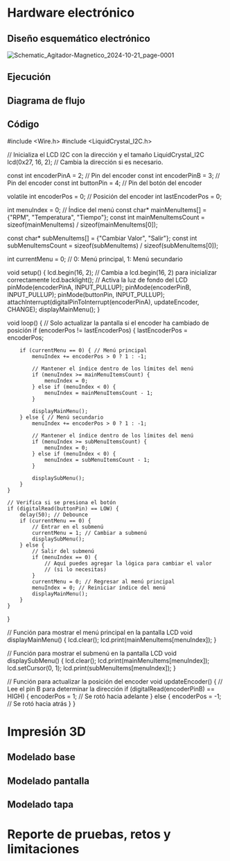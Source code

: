 # Hardware electrónico


## Diseño esquemático electrónico
![Schematic_Agitador-Magnetico_2024-10-21_page-0001](https://github.com/user-attachments/assets/1d87ac7b-b530-4613-a75e-41eadb8a8bd7)


## Ejecución


## Diagrama de flujo


## Código
#include <Wire.h>
#include <LiquidCrystal_I2C.h>

// Inicializa el LCD I2C con la dirección y el tamaño
LiquidCrystal_I2C lcd(0x27, 16, 2); // Cambia la dirección si es necesario.

const int encoderPinA = 2; // Pin del encoder
const int encoderPinB = 3; // Pin del encoder
const int buttonPin = 4;   // Pin del botón del encoder

volatile int encoderPos = 0; // Posición del encoder
int lastEncoderPos = 0;

int menuIndex = 0; // Índice del menú
const char* mainMenuItems[] = {"RPM", "Temperatura", "Tiempo"};
const int mainMenuItemsCount = sizeof(mainMenuItems) / sizeof(mainMenuItems[0]);

const char* subMenuItems[] = {"Cambiar Valor", "Salir"};
const int subMenuItemsCount = sizeof(subMenuItems) / sizeof(subMenuItems[0]);

int currentMenu = 0; // 0: Menú principal, 1: Menú secundario

void setup() {
    lcd.begin(16, 2); // Cambia a lcd.begin(16, 2) para inicializar correctamente
    lcd.backlight();  // Activa la luz de fondo del LCD
    pinMode(encoderPinA, INPUT_PULLUP);
    pinMode(encoderPinB, INPUT_PULLUP);
    pinMode(buttonPin, INPUT_PULLUP);
    attachInterrupt(digitalPinToInterrupt(encoderPinA), updateEncoder, CHANGE);
    displayMainMenu();
}

void loop() {
    // Solo actualizar la pantalla si el encoder ha cambiado de posición
    if (encoderPos != lastEncoderPos) {
        lastEncoderPos = encoderPos;

        if (currentMenu == 0) { // Menú principal
            menuIndex += encoderPos > 0 ? 1 : -1;

            // Mantener el índice dentro de los límites del menú
            if (menuIndex >= mainMenuItemsCount) {
                menuIndex = 0;
            } else if (menuIndex < 0) {
                menuIndex = mainMenuItemsCount - 1;
            }
            
            displayMainMenu();
        } else { // Menú secundario
            menuIndex += encoderPos > 0 ? 1 : -1;

            // Mantener el índice dentro de los límites del menú
            if (menuIndex >= subMenuItemsCount) {
                menuIndex = 0;
            } else if (menuIndex < 0) {
                menuIndex = subMenuItemsCount - 1;
            }
            
            displaySubMenu();
        }
    }

    // Verifica si se presiona el botón
    if (digitalRead(buttonPin) == LOW) {
        delay(50); // Debounce
        if (currentMenu == 0) {
            // Entrar en el submenú
            currentMenu = 1; // Cambiar a submenú
            displaySubMenu();
        } else {
            // Salir del submenú
            if (menuIndex == 0) {
                // Aquí puedes agregar la lógica para cambiar el valor
                // (si lo necesitas)
            }
            currentMenu = 0; // Regresar al menú principal
            menuIndex = 0; // Reiniciar índice del menú
            displayMainMenu();
        }
    }
}

// Función para mostrar el menú principal en la pantalla LCD
void displayMainMenu() {
    lcd.clear();
    lcd.print(mainMenuItems[menuIndex]);
}

// Función para mostrar el submenú en la pantalla LCD
void displaySubMenu() {
    lcd.clear();
    lcd.print(mainMenuItems[menuIndex]);
    lcd.setCursor(0, 1);
    lcd.print(subMenuItems[menuIndex]);
}

// Función para actualizar la posición del encoder
void updateEncoder() {
    // Lee el pin B para determinar la dirección
    if (digitalRead(encoderPinB) == HIGH) {
        encoderPos = 1; // Se rotó hacia adelante
    } else {
        encoderPos = -1; // Se rotó hacia atrás
    }
}
# Impresión 3D

## Modelado base


## Modelado pantalla


## Modelado tapa


# Reporte de pruebas, retos y limitaciones
